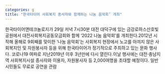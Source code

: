 ```yaml
---
categories: g
title: "한국타이어 사회복지 종사자와 함께하는 나눔 음악회’ 개최"
---
```

한국타이어앤테크놀로지가 29일 저녁 7시30분 대전 대덕구에 있는 금강로하스산호빛공원에서 대전사회복지공동모금회와 함께 ‘2022 나눔 음악회’를 개최한다.2012년 시작해 올해로 9회째를 맞이한 ‘나눔 음악회’는 사회복지 현장에서 노고를 아끼지 않은 사회복지인 및 자원봉사자 등을 위해 한국타이어가 정기적으로 주최하고 있는 문화 행사다. 코로나19 여파로 지난2019년 이후 3년만에 다시 열린다.이날 행사에는 대전·충남지역 사회복지시설 종사자와 이용자, 자원봉사자 등 2,000여명을 초대할 예정이다. 일반 시민들도 무료로 공연을 관람